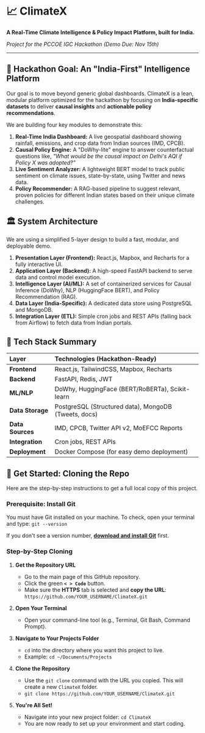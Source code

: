 # 📈 ClimateX

**A Real-Time Climate Intelligence & Policy Impact Platform, built for India.**

*Project for the PCCOE IGC Hackathon (Demo Due: Nov 15th)*

---

## 🎯 Hackathon Goal: An "India-First" Intelligence Platform

Our goal is to move beyond generic global dashboards. ClimateX is a lean, modular platform optimized for the hackathon by focusing on **India-specific datasets** to deliver **causal insights** and **actionable policy recommendations**.

We are building four key modules to demonstrate this:

1.  **Real-Time India Dashboard:** A live geospatial dashboard showing rainfall, emissions, and crop data from Indian sources (IMD, CPCB).
2.  **Causal Policy Engine:** A "DoWhy-lite" engine to answer counterfactual questions like, *"What would be the causal impact on Delhi's AQI if Policy X was adopted?"*
3.  **Live Sentiment Analyzer:** A lightweight BERT model to track public sentiment on climate issues, state-by-state, using Twitter and news data.
4.  **Policy Recommender:** A RAG-based pipeline to suggest relevant, proven policies for different Indian states based on their unique climate challenges.

## 🏛️ System Architecture

We are using a simplified 5-layer design to build a fast, modular, and deployable demo.

1.  **Presentation Layer (Frontend):** React.js, Mapbox, and Recharts for a fully interactive UI.
2.  **Application Layer (Backend):** A high-speed FastAPI backend to serve data and control model execution.
3.  **Intelligence Layer (AI/ML):** A set of containerized services for Causal Inference (DoWhy), NLP (HuggingFace BERT), and Policy Recommendation (RAG).
4.  **Data Layer (India-Specific):** A dedicated data store using PostgreSQL and MongoDB.
5.  **Integration Layer (ETL):** Simple cron jobs and REST APIs (falling back from Airflow) to fetch data from Indian portals.

## 🔧 Tech Stack Summary

| Layer | Technologies (Hackathon-Ready) |
| :--- | :--- |
| **Frontend** | React.js, TailwindCSS, Mapbox, Recharts |
| **Backend** | FastAPI, Redis, JWT |
| **ML/NLP** | DoWhy, HuggingFace (BERT/RoBERTa), Scikit-learn |
| **Data Storage** | PostgreSQL (Structured data), MongoDB (Tweets, docs) |
| **Data Sources** | IMD, CPCB, Twitter API v2, MoEFCC Reports |
| **Integration** | Cron jobs, REST APIs |
| **Deployment** | Docker Compose (for easy demo deployment) |

## 🚀 Get Started: Cloning the Repo

Here are the step-by-step instructions to get a full local copy of this project.

### Prerequisite: Install Git

You must have Git installed on your machine. To check, open your terminal and type:
`git --version`

If you don't see a version number, **[download and install Git](https://git-scm.com/downloads)** first.

### Step-by-Step Cloning

1.  **Get the Repository URL**
    * Go to the main page of this GitHub repository.
    * Click the green **`< > Code`** button.
    * Make sure the **HTTPS** tab is selected and **copy the URL**:
        `https://github.com/YOUR_USERNAME/ClimateX.git`

2.  **Open Your Terminal**
    * Open your command-line tool (e.g., Terminal, Git Bash, Command Prompt).

3.  **Navigate to Your Projects Folder**
    * `cd` into the directory where you want this project to live.
    * Example: `cd ~/Documents/Projects`

4.  **Clone the Repository**
    * Use the `git clone` command with the URL you copied. This will create a new `ClimateX` folder.
    * `git clone https://github.com/YOUR_USERNAME/ClimateX.git`

5.  **You're All Set!**
    * Navigate into your new project folder:
        `cd ClimateX`
    * You are now ready to set up your environment and start coding.
